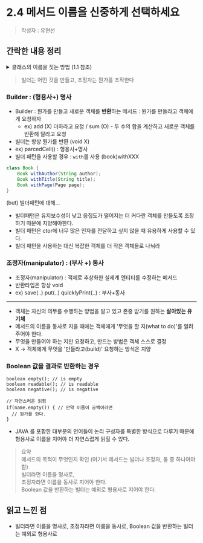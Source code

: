 # 2.4 메서드 이름을 신중하게 선택하세요 
> 작성자 : 유현선

## 간락한 내용 정리
<details>
<summary>클래스의 이름을 짓는 방법 (1.1 참조)</summary>
<div markdown="1">
- 무엇인지(what he is) <br>
- -er 로 끝나는 이름은 지양  
</div>
</details>

> 빌더는 어떤 것을 만들고, 조정자는 뭔가를 조작한다

### Builder : (형용사+) 명사
- Builder : 뭔가를 만들고 새로운 객체를 **반환**하는 메서드 : 뭔가를 만들라고 객체에게 요청하자
  - ex) add (X) 더하라고 요청 / sum (O) - 두 수의 합을 계산하고 새로운 객체를 반환해 달라고 요청 
- 빌더는 항상 뭔가를 반환 (void X)
- ex) parcedCell() : 형용사+명사 
- 빌더 패턴을 사용할 경우 : `with`를 사용 (book)withXXX
```java
class Book {
    Book withAuthor(String author);
    Book withTitle(String title);
    Book withPage(Page page);
}
```
(but) 빌더패턴에 대해...  
- 빌더패턴은 유지보수성이 낮고 응집도가 떨어지는 더 커다란 객체를 만들도록 조장하기 때문에 지양해야한다.
- 빌더 패턴은 ctor에 너무 많은 인자를 전달하고 싶지 않을 때 유용하게 사용할 수 있다.
- 빌더 패턴을 사용하는 대신 복잡한 객체를 더 작은 객체들로 나눠라

### 조정자(manipulator) : (부사 +) 동사 
- 조정자(manipulator) : 객체로 추상화한 실세계 엔티티를 수정하는 메서드 
- 반환타입은 항상 void 
- ex) save(..) put(..) quicklyPrint(..) : 부사+동사

---
- 객체는 자신의 의무를 수행하는 방법을 알고 있고 존중 받기를 원하는 **살아있는 유기체** 
- 메서드의 이름을 동사로 지을 때에는 객체에게 '무엇을 할 지(what to do)'를 알려주어야 한다.
- 무엇을 만들어야 하는 지만 요청하고, 만드는 방법은 객체 스스로 결정 
- X -> 객체에게 무엇을 '만들라고(build)' 요청하는 방식은 지양


### Boolean 값을 결과로 반환하는 경우
```
boolean empty(); // is empty
boolean readable(); // is readable
boolean negative(); // is negative

// 자연스러운 읽힘 
if(name.empty()) { // 만약 이름이 공백이라면 
  // 뭔가를 한다.
}
```
- JAVA 를 포함한 대부분의 언어들이 논리 구성자를 특별한 방식으로 다루기 때문에 형용사로 이름을 지어야 더 자연스럽게 읽힐 수 있다. 

> 요약  
> 메서드의 목적이 무엇인지 확인 (여기서 메서드는 빌더나 조정자, 둘 중 하나여야 함)    
> 빌더라면 이름을 명사로,   
> 조정자라면 이름을 동사로 지어야 한다.  
> Boolean 값을 반환하는 빌더는 예외로 형용사로 지어야 한다.  

## 읽고 느낀 점 
- 빌더라면 이름을 명사로, 조정자라면 이름을 동사로, Boolean 값을 반환하는 빌더는 예외로 형용사로